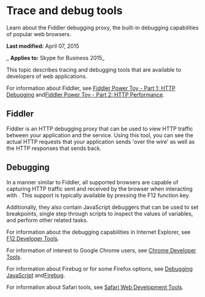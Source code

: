 
# Trace and debug tools
Learn about the Fiddler debugging proxy, the built-in debugging capabilities of popular web browsers.

 **Last modified:** April 07, 2015

 _ **Applies to:** Skype for Business 2015_

This topic describes tracing and debugging tools that are available to developers of web applications.

For information about Fiddler, see [Fiddler Power Toy - Part 1: HTTP Debugging](http://msdn.microsoft.com/en-us/library/bb250446%28v=VS.85%29.aspx) and[Fiddler Power Toy - Part 2: HTTP Performance](http://msdn.microsoft.com/en-us/library/bb250442%28v=vs.85%29).

## Fiddler

Fiddler is an HTTP debugging proxy that can be used to view HTTP traffic between your application and the service. Using this tool, you can see the actual HTTP requests that your application sends 'over the wire' as well as the HTTP responses that sends back.




## Debugging

In a manner similar to Fiddler, all supported browsers are capable of capturing HTTP traffic sent and received by the browser when interacting with . This support is typically available by pressing the F12 function key.

Additionally, they also contain JavaScript debuggers that can be used to set breakpoints, single step through scripts to inspect the values of variables, and perform other related tasks.

For information about the debugging capabilities in Internet Explorer, see [F12 Developer Tools](http://msdn.microsoft.com/en-us/library/hh772704%28v=vs.85%29).

For information of interest to Google Chrome users, see [Chrome Developer Tools](https://developers.google.com/chrome-developer-tools/).

For information about Firebug or for some Firefox options, see [Debugging JavaScript](https://developer.mozilla.org/en-US/docs/Debugging_JavaScript) and[Firebug](http://getfirebug.com/).

For information about Safari tools, see [Safari Web Development Tools](https://developer.apple.com/technologies/safari/developer-tools.mdl).

